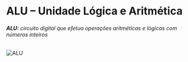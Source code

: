 # __ALU – Unidade Lógica e Aritmética__
###### __ALU:__ circuito digital que efetua operações aritméticas e lógicas com números inteiros
![ALU]()
